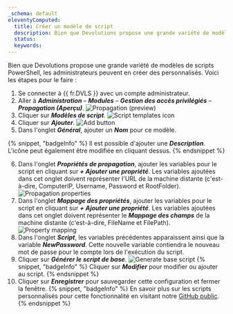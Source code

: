 ```yaml
---
_schema: default
eleventyComputed:
  title: Créer un modèle de script
  description: Bien que Devolutions propose une grande variété de modèles de scripts PowerShell, les administrateurs peuvent en créer des personnalisés.
  status:
  keywords:
---
```


Bien que Devolutions propose une grande variété de modèles de scripts PowerShell, les administrateurs peuvent en créer des personnalisés. Voici les étapes pour le faire :

1. Se connecter à {{ fr.DVLS }} avec un compte administrateur.
2. Aller à ***Administration*** – ***Modules*** – ***Gestion des accès privilégiés*** – ***Propagation (Aperçu)***. ![Propagation (preview)](https://cdnweb.devolutions.net/docs/DVLS4054_2024_2.png "Propagation &#40;preview&#41;")
3. Cliquer sur ***Modèles de script***. ![Script templates icon](https://cdnweb.devolutions.net/docs/DVLS4042_2024_2.png "Script templates icon")
4. Cliquer sur ***Ajouter***. ![Add button](https://cdnweb.devolutions.net/docs/DVLS4049_2024_2.png "Add button")
5. Dans l'onglet ***Général***, ajouter un ***Nom*** pour ce modèle.

{% snippet, "badgeInfo" %}
Il est possible d'ajouter une ***Description***. L'icône peut également être modifiée en cliquant dessus.
{% endsnippet %}

6. Dans l'onglet ***Propriétés de propagation***, ajouter les variables pour le script en cliquant sur ***\+ Ajouter une propriété***. Les variables ajoutées dans cet onglet doivent représenter l'URL de la machine distante (c'est-à-dire, ComputerIP, Username, Password et RootFolder). ![Propagation properties](https://cdnweb.devolutions.net/docs/docs_en_kb_KB0113.png "Propagation properties")
7. Dans l'onglet ***Mappage des propriétés***, ajouter les variables pour le script en cliquant sur ***\+ Ajouter une propriété***. Les variables ajoutées dans cet onglet doivent représenter le ***Mappage des champs*** de la machine distante (c'est-à-dire, FileName et FilePath). ![Property mapping](https://cdnweb.devolutions.net/docs/docs_en_kb_KB0114.png "Property mapping")
8. Dans l'onglet ***Script***, les variables précédentes apparaissent ainsi que la variable ***NewPassword***. Cette nouvelle variable contiendra le nouveau mot de passe pour le compte lors de l'exécution du script.
9. Cliquer sur ***Générer le script de base***. ![Generate base script](https://cdnweb.devolutions.net/docs/docs_en_kb_KB0115.png "Generate base script")
{% snippet, "badgeInfo" %}
Cliquer sur ***Modifier*** pour modifier ou ajouter au script.
{% endsnippet %}
10. Cliquer sur ***Enregistrer*** pour sauvegarder cette configuration et fermer la fenêtre.
{% snippet, "badgeInfo" %}
En savoir plus sur les scripts personnalisés pour cette fonctionnalité en visitant notre [GitHub public](https://github.com/Devolutions/PAM-Providers/blob/master/Propagation-Scripts/Create-A-Template.md).
{% endsnippet %}
